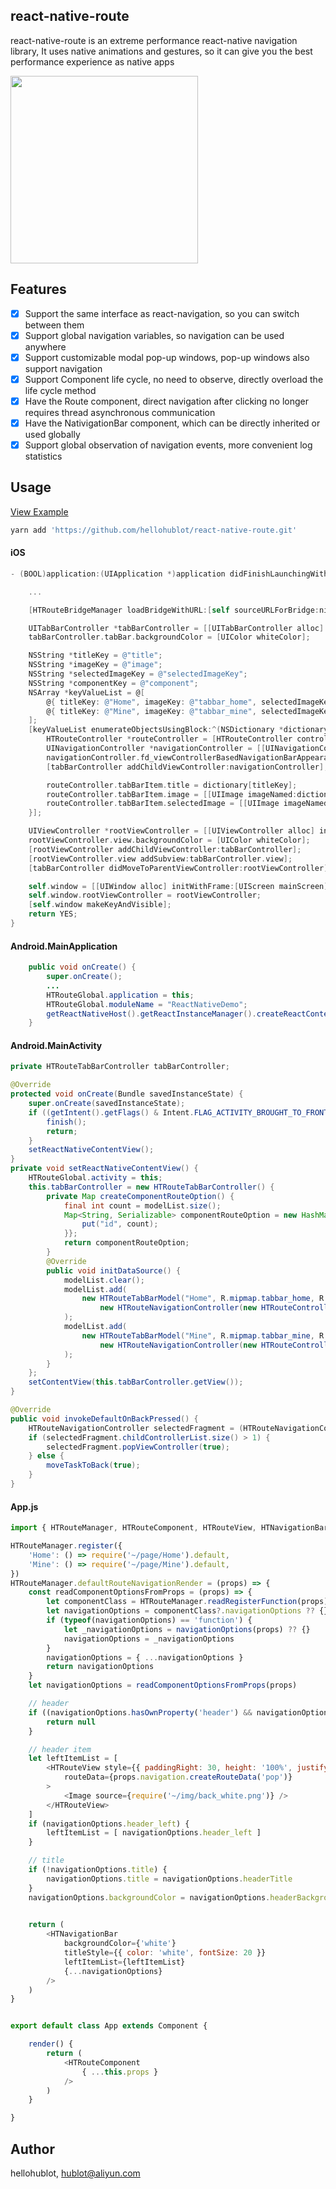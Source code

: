 ## react-native-route
react-native-route is an extreme performance react-native navigation library, It uses native animations and gestures, so it can give you the best performance experience as native apps

<img src="./example/1.gif" width="300">

## Features

- [x] Support the same interface as react-navigation, so you can switch between them
- [x] Support global navigation variables, so navigation can be used anywhere
- [x] Support customizable modal pop-up windows, pop-up windows also support navigation
- [x] Support Component life cycle, no need to observe, directly overload the life cycle method
- [x] Have the Route component, direct navigation after clicking no longer requires thread asynchronous communication
- [x] Have the NativigationBar component, which can be directly inherited or used globally
- [x] Support global observation of navigation events, more convenient log statistics

## Usage

[View Example](./example/app/App.js)

```bash
yarn add 'https://github.com/hellohublot/react-native-route.git'
```
#### iOS
```objective-c
- (BOOL)application:(UIApplication *)application didFinishLaunchingWithOptions:(NSDictionary *)launchOptions {

	...

	[HTRouteBridgeManager loadBridgeWithURL:[self sourceURLForBridge:nil] moduleName:@"ReactNativeDemo" launchOptions:launchOptions];

	UITabBarController *tabBarController = [[UITabBarController alloc] init];
	tabBarController.tabBar.backgroundColor = [UIColor whiteColor];

	NSString *titleKey = @"title";
	NSString *imageKey = @"image";
	NSString *selectedImageKey = @"selectedImageKey";
	NSString *componentKey = @"component";
	NSArray *keyValueList = @[
		@{ titleKey: @"Home", imageKey: @"tabbar_home", selectedImageKey: @"tabbar_home_selected", componentKey: @"Home" },
		@{ titleKey: @"Mine", imageKey: @"tabbar_mine", selectedImageKey: @"tabbar_mine_selected", componentKey: @"Mine" },
	];
	[keyValueList enumerateObjectsUsingBlock:^(NSDictionary *dictionary, NSUInteger index, BOOL * _Nonnull stop) {
		HTRouteController *routeController = [HTRouteController controllerWithComponentName:dictionary[componentKey] componentRouteOptionList:@{@"id": [NSString stringWithFormat:@"%ld", index]}];
		UINavigationController *navigationController = [[UINavigationController alloc] initWithRootViewController:routeController];
		navigationController.fd_viewControllerBasedNavigationBarAppearanceEnabled = false;
		[tabBarController addChildViewController:navigationController];

		routeController.tabBarItem.title = dictionary[titleKey];
		routeController.tabBarItem.image = [[UIImage imageNamed:dictionary[imageKey]] imageWithRenderingMode:UIImageRenderingModeAlwaysOriginal];
		routeController.tabBarItem.selectedImage = [[UIImage imageNamed:dictionary[selectedImageKey]] imageWithRenderingMode:UIImageRenderingModeAlwaysOriginal];
	}];

	UIViewController *rootViewController = [[UIViewController alloc] init];
	rootViewController.view.backgroundColor = [UIColor whiteColor];
	[rootViewController addChildViewController:tabBarController];
	[rootViewController.view addSubview:tabBarController.view];
	[tabBarController didMoveToParentViewController:rootViewController];

	self.window = [[UIWindow alloc] initWithFrame:[UIScreen mainScreen].bounds];
	self.window.rootViewController = rootViewController;
	[self.window makeKeyAndVisible];
	return YES;
}
```
#### Android.MainApplication
```java
	public void onCreate() {
		super.onCreate();
		...
		HTRouteGlobal.application = this;
		HTRouteGlobal.moduleName = "ReactNativeDemo";
		getReactNativeHost().getReactInstanceManager().createReactContextInBackground();
	}
```
#### Android.MainActivity
```java
private HTRouteTabBarController tabBarController;

@Override
protected void onCreate(Bundle savedInstanceState) {
	super.onCreate(savedInstanceState);
	if ((getIntent().getFlags() & Intent.FLAG_ACTIVITY_BROUGHT_TO_FRONT) != 0) {
		finish();
		return;
	}
	setReactNativeContentView();
}
private void setReactNativeContentView() {
	HTRouteGlobal.activity = this;
	this.tabBarController = new HTRouteTabBarController() {
		private Map createComponentRouteOption() {
			final int count = modelList.size();
			Map<String, Serializable> componentRouteOption = new HashMap() {{
				put("id", count);
			}};
			return componentRouteOption;
		}
		@Override
		public void initDataSource() {
			modelList.clear();
			modelList.add(
			    new HTRouteTabBarModel("Home", R.mipmap.tabbar_home, R.mipmap.tabbar_home_selected,
			        new HTRouteNavigationController(new HTRouteController("Home", createComponentRouteOption())))
			);
			modelList.add(
			    new HTRouteTabBarModel("Mine", R.mipmap.tabbar_mine, R.mipmap.tabbar_mine_selected,
			        new HTRouteNavigationController(new HTRouteController("Mine", createComponentRouteOption())))
			);
		}
	};
	setContentView(this.tabBarController.getView());
}

@Override
public void invokeDefaultOnBackPressed() {
	HTRouteNavigationController selectedFragment = (HTRouteNavigationController) tabBarController.findSelectedFragment();
	if (selectedFragment.childControllerList.size() > 1) {
		selectedFragment.popViewController(true);
	} else {
		moveTaskToBack(true);
	}
}
```

#### App.js
```javascript
import { HTRouteManager, HTRouteComponent, HTRouteView, HTNavigationBar } from 'react-native-route'

HTRouteManager.register({
	'Home': () => require('~/page/Home').default,
	'Mine': () => require('~/page/Mine').default,
})
HTRouteManager.defaultRouteNavigationRender = (props) => {
	const readComponentOptionsFromProps = (props) => {
		let componentClass = HTRouteManager.readRegisterFunction(props)()
		let navigationOptions = componentClass?.navigationOptions ?? {}
		if (typeof(navigationOptions) == 'function') {
			let _navigationOptions = navigationOptions(props) ?? {}
			navigationOptions = _navigationOptions
		}
		navigationOptions = { ...navigationOptions }
		return navigationOptions
	}
	let navigationOptions = readComponentOptionsFromProps(props)

	// header
	if ((navigationOptions.hasOwnProperty('header') && navigationOptions.header == null) || navigationOptions.headerShown == false) {
		return null
	}

	// header item
	let leftItemList = [
		<HTRouteView style={{ paddingRight: 30, height: '100%', justifyContent: 'center' }}
			routeData={props.navigation.createRouteData('pop')}
		>
			<Image source={require('~/img/back_white.png')} />
		</HTRouteView>
	]
	if (navigationOptions.header_left) {
		leftItemList = [ navigationOptions.header_left ]
	}

	// title
	if (!navigationOptions.title) {
		navigationOptions.title = navigationOptions.headerTitle
	}
	navigationOptions.backgroundColor = navigationOptions.headerBackgroundColor
	

	return (
		<HTNavigationBar
			backgroundColor={'white'}
			titleStyle={{ color: 'white', fontSize: 20 }}
			leftItemList={leftItemList}
			{...navigationOptions}
		/>
	)
}


export default class App extends Component {

	render() {
		return (
			<HTRouteComponent
				{ ...this.props }
			/>
		)
	}

}

```

## Author

hellohublot, hublot@aliyun.com
